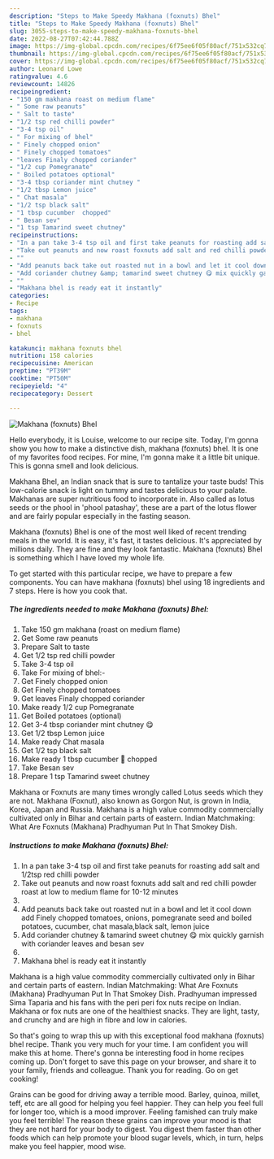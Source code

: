 ```yaml
---
description: "Steps to Make Speedy Makhana (foxnuts) Bhel"
title: "Steps to Make Speedy Makhana (foxnuts) Bhel"
slug: 3055-steps-to-make-speedy-makhana-foxnuts-bhel
date: 2022-08-27T07:42:44.788Z
image: https://img-global.cpcdn.com/recipes/6f75ee6f05f80acf/751x532cq70/makhana-foxnuts-bhel-recipe-main-photo.jpg
thumbnail: https://img-global.cpcdn.com/recipes/6f75ee6f05f80acf/751x532cq70/makhana-foxnuts-bhel-recipe-main-photo.jpg
cover: https://img-global.cpcdn.com/recipes/6f75ee6f05f80acf/751x532cq70/makhana-foxnuts-bhel-recipe-main-photo.jpg
author: Leonard Lowe
ratingvalue: 4.6
reviewcount: 14826
recipeingredient:
- "150 gm makhana roast on medium flame"
- " Some raw peanuts"
- " Salt to taste"
- "1/2 tsp red chilli powder"
- "3-4 tsp oil"
- " For mixing of bhel"
- " Finely chopped onion"
- " Finely chopped tomatoes"
- "leaves Finaly chopped coriander"
- "1/2 cup Pomegranate"
- " Boiled potatoes optional"
- "3-4 tbsp coriander mint chutney "
- "1/2 tbsp Lemon juice"
- " Chat masala"
- "1/2 tsp black salt"
- "1 tbsp cucumber  chopped"
- " Besan sev"
- "1 tsp Tamarind sweet chutney"
recipeinstructions:
- "In a pan take 3-4 tsp oil and first take peanuts for roasting add salt and 1/2tsp red chilli powder"
- "Take out peanuts and now roast foxnuts add salt and red chilli powder roast at low to medium flame for 10-12 minutes"
- ""
- "Add peanuts back take out roasted nut in a bowl and let it cool down add Finely chopped tomatoes, onions, pomegranate seed and boiled potatoes, cucumber, chat masala,black salt, lemon juice"
- "Add coriander chutney &amp; tamarind sweet chutney 😋 mix quickly garnish with coriander leaves and besan sev"
- ""
- "Makhana bhel is ready eat it instantly"
categories:
- Recipe
tags:
- makhana
- foxnuts
- bhel

katakunci: makhana foxnuts bhel 
nutrition: 158 calories
recipecuisine: American
preptime: "PT39M"
cooktime: "PT50M"
recipeyield: "4"
recipecategory: Dessert

---
```



![Makhana (foxnuts) Bhel](https://img-global.cpcdn.com/recipes/6f75ee6f05f80acf/751x532cq70/makhana-foxnuts-bhel-recipe-main-photo.jpg)

Hello everybody, it is Louise, welcome to our recipe site. Today, I'm gonna show you how to make a distinctive dish, makhana (foxnuts) bhel. It is one of my favorites food recipes. For mine, I'm gonna make it a little bit unique. This is gonna smell and look delicious.

Makhana Bhel, an Indian snack that is sure to tantalize your taste buds! This low-calorie snack is light on tummy and tastes delicious to your palate. Makhanas are super nutritious food to incorporate in. Also called as lotus seeds or the phool in &#39;phool patashay&#39;, these are a part of the lotus flower and are fairly popular especially in the fasting season.

Makhana (foxnuts) Bhel is one of the most well liked of recent trending meals in the world. It is easy, it's fast, it tastes delicious. It's appreciated by millions daily. They are fine and they look fantastic. Makhana (foxnuts) Bhel is something which I have loved my whole life.


To get started with this particular recipe, we have to prepare a few components. You can have makhana (foxnuts) bhel using 18 ingredients and 7 steps. Here is how you cook that.

<!--inarticleads1-->

##### The ingredients needed to make Makhana (foxnuts) Bhel:

1. Take 150 gm makhana (roast on medium flame)
1. Get  Some raw peanuts
1. Prepare  Salt to taste
1. Get 1/2 tsp red chilli powder
1. Take 3-4 tsp oil
1. Take  For mixing of bhel:-
1. Get  Finely chopped onion
1. Get  Finely chopped tomatoes
1. Get leaves Finaly chopped coriander
1. Make ready 1/2 cup Pomegranate
1. Get  Boiled potatoes (optional)
1. Get 3-4 tbsp coriander mint chutney 😋
1. Get 1/2 tbsp Lemon juice
1. Make ready  Chat masala
1. Get 1/2 tsp black salt
1. Make ready 1 tbsp cucumber 🥒 chopped
1. Take  Besan sev
1. Prepare 1 tsp Tamarind sweet chutney


Makhana or Foxnuts are many times wrongly called Lotus seeds which they are not. Makhana (Foxnut), also known as Gorgon Nut, is grown in India, Korea, Japan and Russia. Makhana is a high value commodity commercially cultivated only in Bihar and certain parts of eastern. Indian Matchmaking: What Are Foxnuts (Makhana) Pradhyuman Put In That Smokey Dish. 

<!--inarticleads2-->

##### Instructions to make Makhana (foxnuts) Bhel:

1. In a pan take 3-4 tsp oil and first take peanuts for roasting add salt and 1/2tsp red chilli powder
1. Take out peanuts and now roast foxnuts add salt and red chilli powder roast at low to medium flame for 10-12 minutes
1. 
1. Add peanuts back take out roasted nut in a bowl and let it cool down add Finely chopped tomatoes, onions, pomegranate seed and boiled potatoes, cucumber, chat masala,black salt, lemon juice
1. Add coriander chutney &amp; tamarind sweet chutney 😋 mix quickly garnish with coriander leaves and besan sev
1. 
1. Makhana bhel is ready eat it instantly


Makhana is a high value commodity commercially cultivated only in Bihar and certain parts of eastern. Indian Matchmaking: What Are Foxnuts (Makhana) Pradhyuman Put In That Smokey Dish. Pradhyuman impressed Sima Taparia and his fans with the peri peri fox nuts recipe on Indian. Makhana or fox nuts are one of the healthiest snacks. They are light, tasty, and crunchy and are high in fibre and low in calories. 

So that's going to wrap this up with this exceptional food makhana (foxnuts) bhel recipe. Thank you very much for your time. I am confident you will make this at home. There's gonna be interesting food in home recipes coming up. Don't forget to save this page on your browser, and share it to your family, friends and colleague. Thank you for reading. Go on get cooking!

Grains can be good for driving away a terrible mood. Barley, quinoa, millet, teff, etc are all good for helping you feel happier. They can help you feel full for longer too, which is a mood improver. Feeling famished can truly make you feel terrible! The reason these grains can improve your mood is that they are not hard for your body to digest. You digest them faster than other foods which can help promote your blood sugar levels, which, in turn, helps make you feel happier, mood wise.
